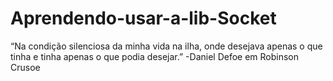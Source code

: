 # Aprendendo-usar-a-lib-Socket
“Na condição silenciosa da minha vida na ilha, onde desejava apenas o que tinha e tinha apenas o que podia desejar.” -Daniel Defoe em Robinson Crusoe
